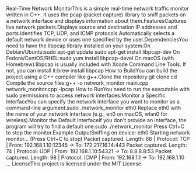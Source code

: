 Real-Time Network MonitorThis is a simple real-time network traffic monitor written in C++. It uses the pcap (packet capture) library to sniff packets on a network interface and displays information about them.FeaturesCaptures live network packets.Displays source and destination IP addresses and ports.Identifies TCP, UDP, and ICMP protocols.Automatically selects a default network device or uses one specified by the user.DependenciesYou need to have the libpcap library installed on your system.On Debian/Ubuntu:sudo apt-get update
sudo apt-get install libpcap-dev
On Fedora/CentOS/RHEL:sudo yum install libpcap-devel
On macOS (with Homebrew):libpcap is usually included with Xcode Command Line Tools. If not, you can install it:brew install libpcap
How to BuildYou can build the project using a C++ compiler like g++.Clone the repository:git clone <your-repository-url>
cd <your-repository-name>
Compile the source files:g++ -o network_monitor main.cpp network_monitor.cpp -lpcap
How to RunYou need to run the executable with sudo permissions to access network interfaces.Monitor a Specific InterfaceYou can specify the network interface you want to monitor as a command-line argument.sudo ./network_monitor eth0
Replace eth0 with the name of your network interface (e.g., en0 on macOS, wlan0 for wireless).Monitor the Default InterfaceIf you don't provide an interface, the program will try to find a default one.sudo ./network_monitor
Press Ctrl+C to stop the monitor.Example OutputSniffing on device: eth0
Starting network monitor... (Press Ctrl+C to stop)
Packet captured. Length: 66 | Protocol: TCP | From: 192.168.1.10:12345 -> To: 172.217.16.14:443
Packet captured. Length: 74 | Protocol: UDP | From: 192.168.1.10:54321 -> To: 8.8.8.8:53
Packet captured. Length: 98 | Protocol: ICMP | From: 192.168.1.1 -> To: 192.168.1.10
...
LicenseThis project is licensed under the MIT License.

